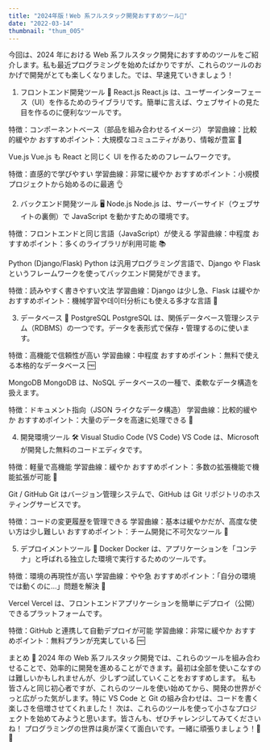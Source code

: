 ```yaml
---
title: "2024年版！Web 系フルスタック開発おすすめツール🚀"
date: "2022-03-14"
thumbnail: "thum_005"
---
```


今回は、2024 年における Web 系フルスタック開発におすすめのツールをご紹介します。私も最近プログラミングを始めたばかりですが、これらのツールのおかげで開発がとても楽しくなりました。では、早速見ていきましょう！

1. フロントエンド開発ツール 🎨
   React.js
   React.js は、ユーザーインターフェース（UI）を作るためのライブラリです。簡単に言えば、ウェブサイトの見た目を作るのに便利なツールです。

特徴：コンポーネントベース（部品を組み合わせるイメージ）
学習曲線：比較的緩やか
おすすめポイント：大規模なコミュニティがあり、情報が豊富 👥

Vue.js
Vue.js も React と同じく UI を作るためのフレームワークです。

特徴：直感的で学びやすい
学習曲線：非常に緩やか
おすすめポイント：小規模プロジェクトから始めるのに最適 👌

2. バックエンド開発ツール 🖥️
   Node.js
   Node.js は、サーバーサイド（ウェブサイトの裏側）で JavaScript を動かすための環境です。

特徴：フロントエンドと同じ言語（JavaScript）が使える
学習曲線：中程度
おすすめポイント：多くのライブラリが利用可能 📚

Python (Django/Flask)
Python は汎用プログラミング言語で、Django や Flask というフレームワークを使ってバックエンド開発ができます。

特徴：読みやすく書きやすい文法
学習曲線：Django は少し急、Flask は緩やか
おすすめポイント：機械学習や데이터分析にも使える多才な言語 🐍

3. データベース 💾
   PostgreSQL
   PostgreSQL は、関係データベース管理システム（RDBMS）の一つです。データを表形式で保存・管理するのに使います。

特徴：高機能で信頼性が高い
学習曲線：中程度
おすすめポイント：無料で使える本格的なデータベース 🆓

MongoDB
MongoDB は、NoSQL データベースの一種で、柔軟なデータ構造を扱えます。

特徴：ドキュメント指向（JSON ライクなデータ構造）
学習曲線：比較的緩やか
おすすめポイント：大量のデータを高速に処理できる 🚀

4. 開発環境ツール 🛠️
   Visual Studio Code (VS Code)
   VS Code は、Microsoft が開発した無料のコードエディタです。

特徴：軽量で高機能
学習曲線：緩やか
おすすめポイント：多数の拡張機能で機能拡張が可能 🔌

Git / GitHub
Git はバージョン管理システムで、GitHub は Git リポジトリのホスティングサービスです。

特徴：コードの変更履歴を管理できる
学習曲線：基本は緩やかだが、高度な使い方は少し難しい
おすすめポイント：チーム開発に不可欠なツール 🤝

5. デプロイメントツール 🚀
   Docker
   Docker は、アプリケーションを「コンテナ」と呼ばれる独立した環境で実行するためのツールです。

特徴：環境の再現性が高い
学習曲線：やや急
おすすめポイント：「自分の環境では動くのに…」問題を解決 🐳

Vercel
Vercel は、フロントエンドアプリケーションを簡単にデプロイ（公開）できるプラットフォームです。

特徴：GitHub と連携して自動デプロイが可能
学習曲線：非常に緩やか
おすすめポイント：無料プランが充実している 🆓

まとめ 📝
2024 年の Web 系フルスタック開発では、これらのツールを組み合わせることで、効率的に開発を進めることができます。最初は全部を使いこなすのは難しいかもしれませんが、少しずつ試していくことをおすすめします。
私も皆さんと同じ初心者ですが、これらのツールを使い始めてから、開発の世界がぐっと広がった気がします。特に VS Code と Git の組み合わせは、コードを書く楽しさを倍増させてくれました！
次は、これらのツールを使って小さなプロジェクトを始めてみようと思います。皆さんも、ぜひチャレンジしてみてくださいね！
プログラミングの世界は奥が深くて面白いです。一緒に頑張りましょう！💪😊
